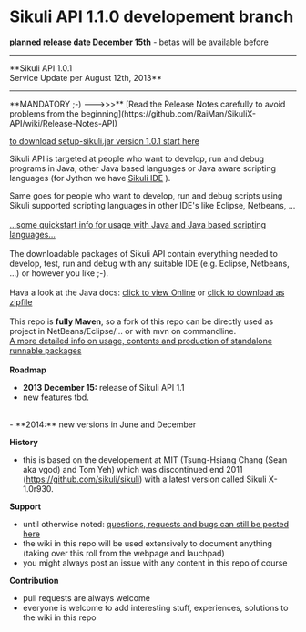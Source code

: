 Sikuli API 1.1.0 developement branch
===
**planned release date December 15th** - betas will be available before
<hr />
**Sikuli API 1.0.1 <br />Service Update per August 12th, 2013**
<hr />
**MANDATORY ;-) --->>>** [Read the Release Notes carefully to avoid problems from the beginning](https://github.com/RaiMan/SikuliX-API/wiki/Release-Notes-API)

[to download setup-sikuli.jar version 1.0.1 start here](http://www.sikuli.org/download.html)

Sikuli API is targeted at people who want to develop, run and debug programs in Java, other Java based languages or Java aware scripting languages (for Jython we have [Sikuli IDE](https://github.com/RaiMan/SikuliX-IDE) ).

Same goes for people who want to develop, run and debug scripts using Sikuli supported scripting languages in other IDE's like Eclipse, Netbeans, ...
<br /><br />
[...some quickstart info for usage with Java and Java based scripting languages...](https://github.com/RaiMan/SikuliX-API/wiki/Usage-in-Java-programming)
<br /><br />
The downloadable packages of Sikuli API contain everything needed to develop, test, run and debug with any suitable IDE (e.g. Eclipse, Netbeans, ...) or however you like ;-).
<br /><br />
Hava a look at the Java docs: 
[click to view Online](https://dl.dropboxusercontent.com/u/42895525/SikuliX/SikuliX-API-JavaDocs/index.html)
 or [click to download as zipfile](https://dl.dropboxusercontent.com/u/42895525/SikuliX/SikuliX-API-JavaDocs.zip)
<br /><br />
This repo is **fully Maven**, so a fork of this repo can be directly used as project in NetBeans/Eclipse/... or with mvn on commandline.<br />
[A more detailed info on usage, contents and production of standalone runnable packages](https://github.com/RaiMan/SikuliX-API/wiki/Maven-support)
<br /><br />
**Roadmap**
 - **2013 December 15:** release of Sikuli API 1.1
  - new features tbd.
<br />
 - **2014:** new versions in June and December

**History**
 - this is based on the developement at MIT (Tsung-Hsiang Chang (Sean aka vgod) and Tom Yeh) which was discontinued end 2011 (https://github.com/sikuli/sikuli) with a latest version called Sikuli X-1.0r930.

**Support**
 - until otherwise noted: [questions, requests and bugs can still be posted here](https://answers.launchpad.net/sikuli)
 - the wiki in this repo will be used extensively to document anything (taking over this roll from the webpage and lauchpad)
 - you might always post an issue with any content in this repo of course

**Contribution**
 - pull requests are always welcome
 - everyone is welcome to add interesting stuff, experiences, solutions to the wiki in this repo
